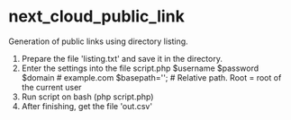 # next_cloud_public_link
Generation of public links using directory listing.

1. Prepare the file 'listing.txt' and save it in the directory.
2. Enter the settings into the file script.php
    $username
    $password
    $domain # example.com
    $basepath=''; # Relative path. Root = root of the current user
3. Run script on bash (php script.php)
4. After finishing, get the file 'out.csv'
